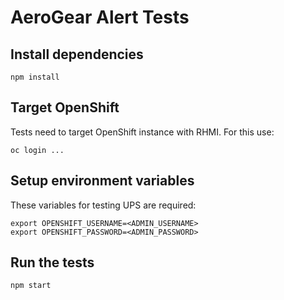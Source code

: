 # AeroGear Alert Tests

## Install dependencies

```
npm install
```

## Target OpenShift

Tests need to target OpenShift instance with RHMI. For this use:

```
oc login ...
```

## Setup environment variables

These variables for testing UPS are required:

```
export OPENSHIFT_USERNAME=<ADMIN_USERNAME>
export OPENSHIFT_PASSWORD=<ADMIN_PASSWORD>

```

## Run the tests

```
npm start
```
